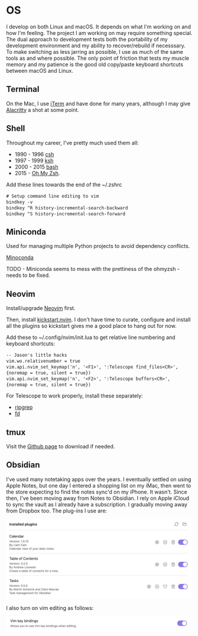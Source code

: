 # OS 

I develop on both Linux and macOS. It depends on what I'm working on and how I'm feeling. The project I am working on may require something special. The dual approach to development tests both the portability of my development environment and my ability to recover/rebuild if necesssary. To make switching as less jarring as possible, I use as much of the same tools as and where possible. The only point of friction that tests my muscle memory and my patience is the good old copy/paste keyboard shortcuts between macOS and Linux. 

## Terminal 

On the Mac, I use [iTerm](https://iterm2.com) and have done for many years, although I may give [Alacritty](https://github.com/alacritty/alacritty) a shot at some point.

## Shell

Throughout my career, I've pretty much used them all: 

- 1990 - 1996 [csh](https://en.wikipedia.org/wiki/C_shell)
- 1997 - 1999 [ksh](https://en.wikipedia.org/wiki/KornShell)
- 2000 - 2015 [bash](https://www.gnu.org/software/bash/)
- 2015 -      [Oh My Zsh](https://ohmyz.sh).

Add these lines towards the end of the ~/.zshrc

    # Setup command line editing to vim
    bindkey -v
    bindkey ^R history-incremental-search-backward 
    bindkey ^S history-incremental-search-forward

## Miniconda

Used for managing multiple Python projects to avoid dependency conflicts.

[Minoconda](https://docs.anaconda.com/free/miniconda/index.html)

TODO - Miniconda seems to mess with the prettiness of the ohmyzsh - needs to be fixed.

## Neovim

Install/upgrade [Neovim](https://neovim.io) first.

Then, install [kickstart.nvim](https://github.com/nvim-lua/kickstart.nvim). I don't have time to curate, configure and install all the plugins so kickstart gives me a good place to hang out for now.

Add these to ~/.config/nvim/init.lua to get relative line numbering and keyboard shortcuts:

    -- Jason's little hacks
    vim.wo.relativenumber = true
    vim.api.nvim_set_keymap('n', '<F1>', ':Telescope find_files<CR>', {noremap = true, silent = true})
    vim.api.nvim_set_keymap('n', '<F2>', ':Telescope buffers<CR>', {noremap = true, silent = true})

For Telescope to work properly, install these separately:

 - [ripgrep](https://github.com/BurntSushi/ripgrep)
 - [fd](https://github.com/sharkdp/fd)

 ## tmux

Visit the [Github page](https://github.com/tmux/tmux/wiki) to download if needed. 

## Obsidian

I've used many notetaking apps over the years. I eventually settled on using Apple Notes, but one day I entered a shopping list on my iMac, then went to the store expecting to find the notes sync'd on my iPhone. It wasn't. Since then, I've been moving away from Notes to Obsidian. I rely on Apple iCloud to sync the vault as I already have a subscription. I gradually moving away from Dropbox too. The plug-ins I use are:

![Obsidian plugins](Obsidianplugins.png)

I also turn on vim editing as follows:

![Turning on VIM key bindings](Obsidianvim.png)



